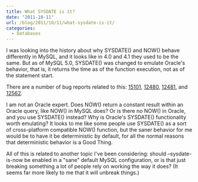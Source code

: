 ```yaml
---
title: What SYSDATE is it?
date: "2011-10-11"
url: /blog/2011/10/11/what-sysdate-is-it/
categories:
  - Databases
---
```

I was looking into the history about why SYSDATE() and NOW() behave differently in MySQL, and it looks like in 4.0 and 4.1 they used to be the same. But as of MySQL 5.0, SYSDATE() was changed to emulate Oracle's behavior, that is, it returns the time as of the function execution, not as of the statement start.

There are a number of bug reports related to this: [15101][1], [12480][2], [12481][3], and [12562][4].

I am not an Oracle expert. Does NOW() return a constant result within an Oracle query, like NOW() in MySQL does? Or is there no NOW() in Oracle, and you use SYSDATE() instead? Why is Oracle's SYSDATE() functionality worth emulating? It looks to me like some people use SYSDATE() as a sort of cross-platform compatible NOW() function, but the saner behavior for me would be to have it be deterministic by default, for all the normal reasons that deterministic behavior is a Good Thing.

All of this is related to another topic I've been considering: should &#8211;sysdate-is-now be enabled in a "sane" default MySQL configuration, or is that just breaking something a lot of people rely on working the way it does? (It seems far more likely to me that it will unbreak things.)

 [1]: http://bugs.mysql.com/bug.php?id=15101
 [2]: http://bugs.mysql.com/bug.php?id=12480
 [3]: http://bugs.mysql.com/bug.php?id=12481
 [4]: http://bugs.mysql.com/bug.php?id=12562
